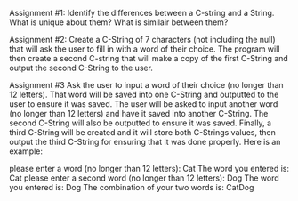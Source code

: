 Assignment #1: Identify the differences between a C-string and a String. What is unique about them?
What is similair between them?

Assignment #2: Create a C-String of 7 characters (not including the null) that will ask the user to
fill in with a word of their choice. The program will then create a second C-string that will make a
copy of the first C-String and output the second C-String to the user.

Assignment #3 Ask the user to input a word of their choice (no longer than 12 letters). That word will be
saved into one C-String and outputted to the user to ensure it was saved. The user will be asked to input another
word (no longer than 12 letters) and have it saved into another C-String. The second C-String will also be outputted
to ensure it was saved. Finally, a third C-String will be created and it will store both C-Strings values, then output
the third C-String for ensuring that it was done properly. Here is an example:

please enter a word (no longer than 12 letters): Cat
The word you entered is: Cat
please enter a  second word (no longer than 12 letters): Dog
The word you entered is: Dog
The combination of your two words is: CatDog

